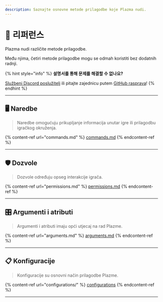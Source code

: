 ```yaml
---
description: Saznajte osnovne metode prilagodbe koje Plazma nudi.
---
```


# 📜 리퍼런스

Plazma nudi različite metode prilagodbe.

Među njima, četiri metode prilagodbe mogu se odmah koristiti bez dodatnih radnji.

{% hint style="info" %}
**설명서를 통해 문제를 해결할 수 없나요?**

[Službeni Discord poslužitelj](https://discord.gg/MmfC52K8A8) ili pitajte zajednicu putem [GitHub rasprava](https://github.com/PlazmaMC/PlazmaBukkit/discussions)!
{% endhint %}

***

## 🖥️ Naredbe <a href="#id-1" id="id-1"></a>

> Naredbe omogućuju prikupljanje informacija unutar igre ili prilagodbu igračkog okruženja.

{% content-ref url="commands.md" %}
[commands.md](commands.md)
{% endcontent-ref %}

***

## 🛡️ Dozvole <a href="#id-2" id="id-2"></a>

> Dozvole određuju opseg interakcije igrača.

{% content-ref url="permissions.md" %}
[permissions.md](permissions.md)
{% endcontent-ref %}

***

## 🎛️ Argumenti i atributi <a href="#id-3" id="id-3"></a>

> Argumenti i atributi imaju opći utjecaj na rad Plazme.

{% content-ref url="arguments.md" %}
[arguments.md](arguments.md)
{% endcontent-ref %}

***

## 📋 Konfiguracije <a href="#id-4" id="id-4"></a>

> Konfiguracije su osnovni način prilagodbe Plazme.

{% content-ref url="configurations/" %}
[configurations](configurations/)
{% endcontent-ref %}

***

